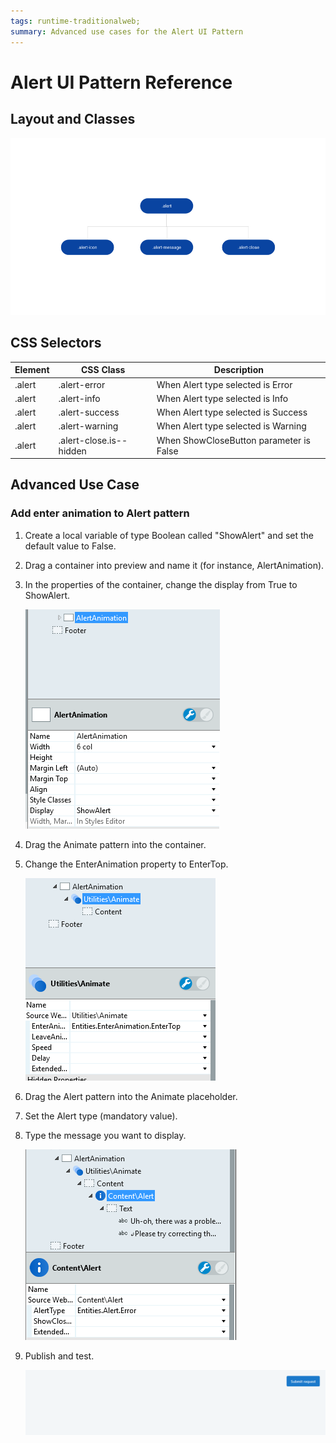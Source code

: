 ```yaml
---
tags: runtime-traditionalweb; 
summary: Advanced use cases for the Alert UI Pattern
---
```


# Alert UI Pattern Reference

## Layout and Classes

![](<images/alert-image-2.png>)

## CSS Selectors

| **Element** |  **CSS Class** |  **Description**  |
| --- | --- | --- |
| .alert | .alert-error |  When Alert type selected is Error  |
| .alert | .alert-info |  When Alert type selected is Info  |
| .alert | .alert-success |  When Alert type selected is Success  |
| .alert | .alert-warning |  When Alert type selected is Warning  |
| .alert | .alert-close.is--hidden |  When ShowCloseButton parameter is False  |

## Advanced Use Case

### Add enter animation to Alert pattern

1. Create a local variable of type Boolean called "ShowAlert" and set the default value to False.
1. Drag a container into preview and name it (for instance, AlertAnimation).
1. In the properties of the container, change the display from True to ShowAlert.

    ![](<images/alert-image-3.png>)

1. Drag the Animate pattern into the container.
1. Change the EnterAnimation property to EnterTop.

    ![](<images/alert-image-4.png>)

1. Drag the Alert pattern into the Animate placeholder.
1. Set the Alert type (mandatory value).
1. Type the message you want to display.

    ![](<images/alert-image-5.png>)
    
1. Publish and test.

    ![](<images/alert-image-6.gif>)

